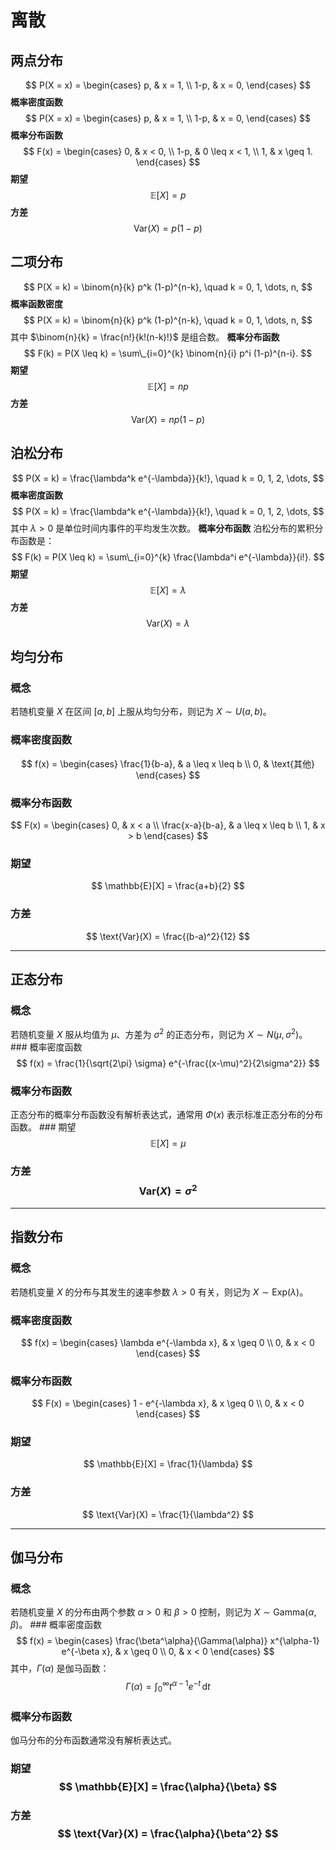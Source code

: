# 离散

## 两点分布

$$ P(X = x) = \begin{cases} p, & x = 1, \\ 1-p, & x = 0, \end{cases} $$
**概率密度函数** $$ P(X = x) = \begin{cases} p, & x = 1, \\ 1-p, & x = 0, \end{cases} $$ **概率分布函数** $$ F(x) = \begin{cases} 0, & x < 0, \\ 1-p, & 0 \leq x < 1, \\ 1, & x \geq 1. \end{cases} $$
**期望** $$ \mathbb{E}[X] = p $$ **方差** $$ \text{Var}(X) = p(1-p) $$

## 二项分布

$$ P(X = k) = \binom{n}{k} p^k (1-p)^{n-k}, \quad k = 0, 1, \dots, n, $$
**概率函数密度**
$$ P(X = k) = \binom{n}{k} p^k (1-p)^{n-k}, \quad k = 0, 1, \dots, n, $$ 其中 $\binom{n}{k} = \frac{n!}{k!(n-k)!}$ 是组合数。
**概率分布函数** $$ F(k) = P(X \leq k) = \sum\_{i=0}^{k} \binom{n}{i} p^i (1-p)^{n-i}. $$
**期望** $$ \mathbb{E}[X] = np $$ **方差** $$ \text{Var}(X) = np(1-p) $$

## 泊松分布

$$ P(X = k) = \frac{\lambda^k e^{-\lambda}}{k!}, \quad k = 0, 1, 2, \dots, $$
**概率密度函数** $$ P(X = k) = \frac{\lambda^k e^{-\lambda}}{k!}, \quad k = 0, 1, 2, \dots, $$ 其中 $\lambda > 0$ 是单位时间内事件的平均发生次数。
**概率分布函数** 泊松分布的累积分布函数是： $$ F(k) = P(X \leq k) = \sum\_{i=0}^{k} \frac{\lambda^i e^{-\lambda}}{i!}. $$
**期望** $$ \mathbb{E}[X] = \lambda $$ **方差** $$ \text{Var}(X) = \lambda $$

## 均匀分布

### 概念

若随机变量 $X$ 在区间 $[a, b]$ 上服从均匀分布，则记为 $X \sim U(a, b)$。

### 概率密度函数

$$ f(x) = \begin{cases} \frac{1}{b-a}, & a \leq x \leq b \\ 0, & \text{其他} \end{cases} $$

### 概率分布函数

$$ F(x) = \begin{cases} 0, & x < a \\ \frac{x-a}{b-a}, & a \leq x \leq b \\ 1, & x > b \end{cases} $$

### 期望

$$ \mathbb{E}[X] = \frac{a+b}{2} $$

### 方差

$$ \text{Var}(X) = \frac{(b-a)^2}{12} $$

---

## 正态分布

### 概念

若随机变量 $X$ 服从均值为 $\mu$、方差为 $\sigma^2$ 的正态分布，则记为 $X \sim N(\mu, \sigma^2)$。 ### 概率密度函数 $$ f(x) = \frac{1}{\sqrt{2\pi} \sigma} e^{-\frac{(x-\mu)^2}{2\sigma^2}} $$

### 概率分布函数

正态分布的概率分布函数没有解析表达式，通常用 $\Phi(x)$ 表示标准正态分布的分布函数。 ### 期望 $$ \mathbb{E}[X] = \mu $$

### 方差 $$ \text{Var}(X) = \sigma^2 $$

---

## 指数分布

### 概念

若随机变量 $X$ 的分布与其发生的速率参数 $\lambda > 0$ 有关，则记为 $X \sim \text{Exp}(\lambda)$。

### 概率密度函数

$$ f(x) = \begin{cases} \lambda e^{-\lambda x}, & x \geq 0 \\ 0, & x < 0 \end{cases} $$

### 概率分布函数

$$ F(x) = \begin{cases} 1 - e^{-\lambda x}, & x \geq 0 \\ 0, & x < 0 \end{cases} $$

### 期望

$$ \mathbb{E}[X] = \frac{1}{\lambda} $$

### 方差

$$ \text{Var}(X) = \frac{1}{\lambda^2} $$

---

## 伽马分布

### 概念

若随机变量 $X$ 的分布由两个参数 $\alpha > 0$ 和 $\beta > 0$ 控制，则记为 $X \sim \text{Gamma}(\alpha, \beta)$。 ### 概率密度函数 $$ f(x) = \begin{cases} \frac{\beta^\alpha}{\Gamma(\alpha)} x^{\alpha-1} e^{-\beta x}, & x \geq 0 \\ 0, & x < 0 \end{cases} $$ 其中，$\Gamma(\alpha)$ 是伽马函数： $$ \Gamma(\alpha) = \int_0^\infty t^{\alpha-1} e^{-t} \, \mathrm{d}t $$

### 概率分布函数

伽马分布的分布函数通常没有解析表达式。

### 期望 $$ \mathbb{E}[X] = \frac{\alpha}{\beta} $$

### 方差 $$ \text{Var}(X) = \frac{\alpha}{\beta^2} $$
